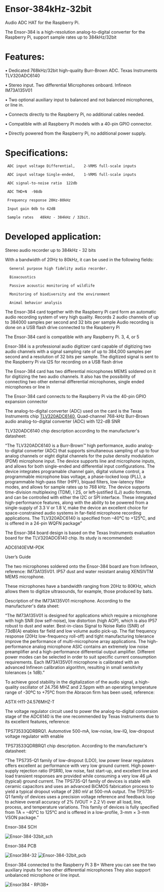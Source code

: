 # Ensor-384kHz-32bit

Audio ADC HAT for the Raspberry Pi.

The Ensor-384 is a high-resolution analog-to-digital converter for the Raspberry Pi, support sample rates up to 384kHz/32bit

# Features:

•	Dedicated 768kHz/32bit high-quality Burr-Brown ADC. Texas Instruments TLV320ADC6140

•	Stereo input. Two differential Microphones onboard. Infineon IM73A135V01

•	Two optional auxiliary input to balanced and not balanced microphones, or line in.

•	Connects directly to the Raspberry Pi, no additional cables needed.

•	Compatible with all Raspberry Pi models with a 40-pin GPIO connector.

•	Directly powered from the Raspberry Pi, no additional power supply.


# Specifications:


     ADC input voltage Differential,  	2-VRMS full-scale inputs	

     ADC input voltage Single-ended, 	1-VRMS full-scale inputs	

     ADC signal-to-noise ratio	122db	

     ADC THD+N	-98db	

     Frequency response	20Hz-80kHz	

     Input gain	0db to 42dB	

     Sample rates	48kHz - 384kHz / 32bit.	


# Developed application:

Stereo audio recorder up to 384kHz - 32 bits

With a bandwidth of 20Hz to 80kHz, it can be used in the following fields:


      General purpose high fidelity audio recorder.

      Bioacoustics

      Passive acoustic monitoring of wildlife

      Monitoring of biodiversity and the environment

      Animal behavior analysis


The Ensor-384 card together with the Raspberry Pi card form an automatic audio recording system of very high quality.
Records 2 audio channels of up to 384000 samples per second and 32 bits per sample
Audio recording is done on a USB flash drive connected to the Raspberry Pi

The Ensor-384 card is compatible with any Raspberry Pi. 3, 4, or 5

Ensor-384 is a professional audio digitizer card capable of digitizing two audio channels with a signal sampling rate of up to 384,000 samples per second and a resolution of 32 bits per sample. The digitized signal is sent to the Raspberry Pi via I2S for recording on a USB flash drive

The Ensor-384 card has two differential microphones MEMS soldered on it for digitizing the two audio channels. It also has the possibility of connecting two other external differential microphones, single ended microphones or line in


The Ensor-384 card connects to the Raspberry Pi via the 40-pin GPIO expansion connector

The analog-to-digital converter (ADC) used on the card is the Texas Instruments chip
[TLV320ADC6140](https://www.ti.com/product/TLV320ADC6140), Quad-channel 768-kHz Burr-Brown audio analog-to-digital converter (ADC) with 122-dB SNR

TLV320ADC6140 chip description according to the manufacturer's datasheet:


“The TLV320ADC6140 is a Burr-Brown™ high performance, audio analog-to-digital converter (ADC) that supports simultaneous sampling of up to four analog channels or eight digital channels for the pulse density modulation (PDM) microphone input. The device supports line and microphone inputs, and allows for both single-ended and differential input configurations. The device integrates programable channel gain, digital volume control, a programmable microphone bias voltage, a phase-locked loop (PLL), a programmable high-pass filter (HPF), biquad filters, low-latency filter modes, and allows for sample rates up to 768 kHz. The device supports time-division multiplexing (TDM), I 2S, or left-justified (LJ) audio formats, and can be controlled with either the I2C or SPI interface. These integrated high-performance features, along with the ability to be powered from a single-supply of 3.3 V or 1.8 V, make the device an excellent choice for space-constrained audio systems in far-field microphone recording applications. The TLV320ADC6140 is specified from –40°C to +125°C, and is offered in a 24-pin WQFN package”


The Ensor-384 board design is based on the Texas Instruments evaluation board
for the TLV320ADC6140 chip. Its study is recommended:

ADC6140EVM-PDK

User’s Guide


The two microphones soldered onto the Ensor-384 board are from Infineon, reference:
IM73A135V01. IP57 dust and water resistant analog XENSIVTM MEMS microphone.

These microphones have a bandwidth ranging from 20Hz to 80KHz, which allows them to digitize ultrasounds, for example, those produced by bats.


Description of the IM73A135V01 microphone. According to the manufacturer's data sheet:


“The IM73A135V01 is designed for applications which require a microphone with high SNR (low self-noise), low distortion (high AOP), which is also IP57 robust to dust and water. Best-in-class Signal to Noise Ratio (SNR) of 73dB(A) enables far field and low volume audio pick-up. The flat frequency response (20Hz low-frequency roll-off) and tight manufacturing tolerance improve the performance of multi-microphone array applications. The high-performance analog microphone ASIC contains an extremely low noise preamplifier and a high-performance differential output amplifier. Different power modes can be selected in order to suit specific current consumption requirements. Each IM73A135V01 microphone is calibrated with an advanced Infineon calibration algorithm, resulting in small sensitivity tolerances (± 1dB).”

To achieve good stability in the digitalization of the audio signal, a high-quality oscillator of 24.756 MHZ and 2.5ppm with an operating temperature range of -30ºC to +75ºC from the Abracon firm has been used, reference:

ASTX-H11-24.576MHZ-T

The voltage regulator circuit used to power the analog-to-digital conversion stage of the ADC6140 is the one recommended by Texas Instruments due to its excellent features, reference:

TPS73533QDRBRQ1. Automotive 500-mA, low-noise, low-IQ, low-dropout voltage regulator with enable

TPS73533QDRBRQ1 chip description. According to the manufacturer's datasheet:

“The TPS735-Q1 family of low-dropout (LDO), low power linear regulators offers excellent ac performance with very low ground current. High power-supply rejection ratio (PSRR), low noise, fast start-up, and excellent line and load transient responses are provided while consuming a very low 46 µA (typical) ground current. The TPS735-Q1 family of devices is stable with ceramic capacitors and uses an advanced BiCMOS fabrication process to yield a typical dropout voltage of 280 mV at 500-mA output. The TPS735-Q1 family of devices uses a precision voltage reference and feedback loop to achieve overall accuracy of 2% (VOUT > 2.2 V) over all load, line, process, and temperature variations. This family of devices is fully specified from TA = –40°C to 125°C and is offered in a low-profile, 3-mm × 3-mm VSON package.”


Ensor-384 SCH

![Ensor-384-32bit_sch](https://github.com/user-attachments/assets/295f3e69-c7c7-405f-b348-3a96253d8a15)

Ensor-384 PCB
 
![Ensor384-32](https://github.com/user-attachments/assets/d96bebc5-13aa-4e0e-9e86-e9cfa4a97657)
![Ensor-384-32bit_pcb](https://github.com/user-attachments/assets/18768a3a-f827-424d-b6ae-bcc8b3611110)
 
Ensor-384 connected to the Raspberry Pi 3 B+
Where you can see the two auxiliary inputs
 for two other differential microphones
They also support unbalanced microphone or line input.


![Ensor384 - RPi3B+](https://github.com/user-attachments/assets/10ea50f8-09e6-45e2-ab53-ffa75a98457f)

 

